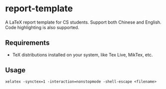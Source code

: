 # report-template
A LaTeX report template for CS students. Support both Chinese and English. Code highlighting is also supported.

## Requirements

- TeX distributions installed on your system, like Tex Live, MikTex, etc.

## Usage

`xelatex -synctex=1 -interaction=nonstopmode -shell-escape <filename>`
